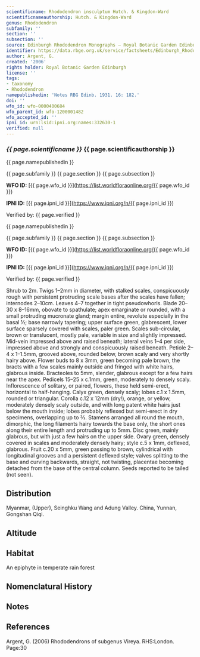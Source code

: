 ```yaml
---
scientificname: Rhododendron insculptum Hutch. & Kingdon-Ward
scientificnameauthorship: Hutch. & Kingdon-Ward
genus: Rhododendron
subfamily: ''
section: ''
subsection: ''
source: Edinburgh Rhododendron Monographs – Royal Botanic Garden Edinburgh
identifier: https://data.rbge.org.uk/service/factsheets/Edinburgh_Rhododendron_Monographs.xhtml
author: Argent, G.
created: '2006'
rights holder: Royal Botanic Garden Edinburgh
license: ''
tags:
- taxonomy
- Rhododendron
namepublishedin: 'Notes RBG Edinb. 1931. 16: 182.'
doi: ''
wfo_id: wfo-0000400684
wfo_parent_id: wfo-1200001482
wfo_accepted_id: ''
ipni_id: urn:lsid:ipni.org:names:332630-1
verified: null
---
```

### _{{ page.scientificname }}_ {{ page.scientificauthorship }}
 {{ page.namepublishedin }}

{{ page.subfamily }} {{ page.section }} {{ page.subsection }}

**WFO ID:** [{{ page.wfo_id }}](https://list.worldfloraonline.org/{{ page.wfo_id }})

**IPNI ID:** [{{ page.ipni_id }}](https://www.ipni.org/n/{{ page.ipni_id }})

Verified by: {{ page.verified }}

 {{ page.namepublishedin }}

{{ page.subfamily }} {{ page.section }} {{ page.subsection }}

**WFO ID:** [{{ page.wfo_id }}](https://list.worldfloraonline.org/{{ page.wfo_id }})

**IPNI ID:** [{{ page.ipni_id }}](https://www.ipni.org/n/{{ page.ipni_id }})

Verified by: {{ page.verified }}



Shrub to 2m. Twigs 1–2mm in diameter, with stalked scales, conspicuously rough with persistent protruding scale bases after the scales have fallen; internodes 2–10cm. Leaves 4–7 together in tight pseudowhorls. Blade 20–30 x 8–16mm, obovate to spathulate; apex emarginate or rounded, with a small protruding mucronate gland; margin entire, revolute especially in the basal ½; base narrowly tapering; upper surface green, glabrescent, lower surface sparsely covered with scales, paler green. Scales sub-circular, brown or translucent, mostly pale, variable in size and slightly impressed. Mid-vein impressed above and raised beneath; lateral veins 1–4 per side, impressed above and strongly and conspicuously raised beneath. Petiole 2–4 x 1–1.5mm, grooved above, rounded below, brown scaly and very shortly hairy above. Flower buds to 8 x 3mm, green becoming pale brown, the bracts with a few scales mainly outside and fringed with white hairs, glabrous inside. Bracteoles to 5mm, slender, glabrous except for a few hairs near the apex. Pedicels 15–25 x c.1mm, green, moderately to densely scaly. Inflorescence of solitary, or paired, flowers, these held semi-erect, horizontal to half-hanging. Calyx green, densely scaly; lobes c.1 x 1.5mm, rounded or triangular. Corolla c.12 x 12mm (dry!), orange, or yellow, moderately densely scaly outside, and with long patent white hairs just below the mouth inside; lobes probably reflexed but semi-erect in dry specimens, overlapping up to 2⁄3. Stamens arranged all round the mouth, dimorphic, the long filaments hairy towards the base only, the short ones along their entire length and protruding up to 5mm. Disc green, mainly glabrous, but with just a few hairs on the upper side. Ovary green, densely covered in scales and moderately densely hairy; style c.5 x 1mm, deflexed, glabrous. Fruit c.20 x 5mm, green passing to brown, cylindrical with longitudinal grooves and a persistent deflexed style; valves splitting to the base and curving backwards, straight, not twisting, placentae becoming detached from the base of the central column. Seeds reported to be tailed (not seen).

## Distribution
Myanmar, (Upper), Seinghku Wang and Adung Valley. China, Yunnan, Gongshan Qiqi.

## Altitude


## Habitat
An epiphyte in temperate rain forest

## Nomenclatural History

                       
## Notes


## References

Argent, G. (2006) Rhododendrons of subgenus Vireya. RHS:London. Page:30
